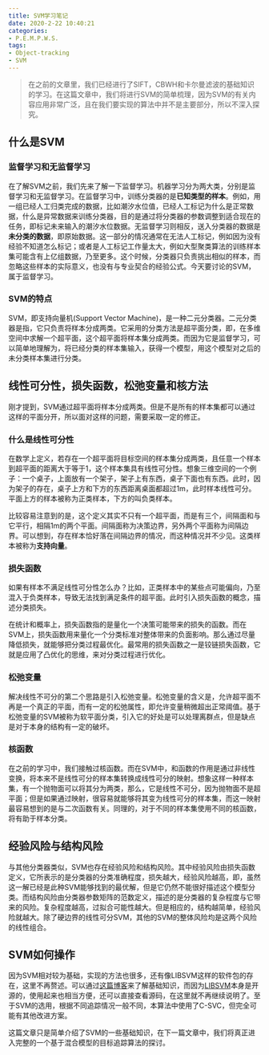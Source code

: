 ```yaml
---
title: SVM学习笔记
date: 2020-2-22 10:40:21
categories:
- P.E.M.P.W.S.
tags:
- Object-tracking
- SVM
---
```


> 在之前的文章里，我们已经进行了SIFT，CBWH和卡尔曼滤波的基础知识的学习。在这篇文章中，我们将进行SVM的简单梳理，因为SVM的有关内容应用非常广泛，且在我们要实现的算法中并不是主要部分，所以不深入探究。

## 什么是SVM

### 监督学习和无监督学习

在了解SVM之前，我们先来了解一下监督学习。机器学习分为两大类，分别是监督学习和无监督学习。在监督学习中，训练分类器的是**已知类型的样本**。例如，用一组已经人工归类完成的数据，比如潮汐水位值，已经人工标记为什么是正常数据，什么是异常数据来训练分类器，目的是通过将分类器的参数调整到适合现在的任务，即标记未来输入的潮汐水位数据。无监督学习则相反，送入分类器的数据是**未分类的数据**，即原始数据。这一部分的情况通常在无法人工标记，例如因为没有经验不知道怎么标记；或者是人工标记工作量太大，例如大型聚类算法的训练样本集可能含有上亿组数据，乃至更多。这个时候，分类器只负责挑出相似的样本，而忽略这些样本的实际意义，也没有与专业契合的经验公式。今天要讨论的SVM，属于监督学习。

### SVM的特点

SVM，即支持向量机(Support Vector Machine)，是一种二元分类器。二元分类器是指，它只负责将样本分成两类。它采用的分类方法是超平面分类，即，在多维空间中求解一个超平面，这个超平面将样本集分成两类。而因为它是监督学习，可以简单地理解为，将已经分类的样本集输入，获得一个模型，用这个模型对之后的未分类样本集进行分类。

## 线性可分性，损失函数，松弛变量和核方法

刚才提到，SVM通过超平面将样本分成两类。但是不是所有的样本集都可以通过这样的平面分开，所以面对这样的问题，需要采取一定的修正。

### 什么是线性可分性

在数学上定义，若存在一个超平面将目标空间的样本集分成两类，且任意一个样本到超平面的距离大于等于1，这个样本集具有线性可分性。想象三维空间的一个例子：一个桌子，上面放有一个架子，架子上有东西，桌子下面也有东西。此时，因为架子的存在，桌子上方和下方的东西距离桌面都超过1m，此时样本线性可分。平面上方的样本被称为正类样本，下方的叫负类样本。

比较容易注意到的是，这个定义其实不只有一个超平面，而是有三个，间隔面和与它平行，相隔1m的两个平面。间隔面称为决策边界，另外两个平面称为间隔边界。可以想到，存在样本恰好落在间隔边界的情况，而这种情况并不少见。这类样本被称为**支持向量**。

### 损失函数

如果有样本不满足线性可分性怎么办？比如，正类样本中的某些点可能偏向，乃至混入于负类样本，导致无法找到满足条件的超平面。此时引入损失函数的概念，描述分类损失。

在统计和概率上，损失函数指的是量化一个决策可能带来的损失的函数。而在SVM上，损失函数用来量化一个分类标准对整体带来的负面影响。那么通过尽量降低损失，就能够把分类过程最优化。最常用的损失函数之一是铰链损失函数，它就是应用了凸优化的思维，来对分类过程进行优化。

### 松弛变量

解决线性不可分的第二个思路是引入松弛变量。松弛变量的含义是，允许超平面不再是一个真正的平面，而有一定的松弛属性，即允许变量稍微超出正常阈值。基于松弛变量的SVM被称为软平面分类，引入它的好处是可以处理离群点，但是缺点是对于本身的结构有一定的破坏。

### 核函数

在之前的学习中，我们接触过核函数。而在SVM中，和函数的作用是通过非线性变换，将本来不是线性可分的样本集转换成线性可分的映射。想象这样一种样本集，有一个抛物面可以将其分为两类，那么，它是线性不可分，因为抛物面不是超平面；但是如果通过映射，很容易就能够将其变为线性可分的样本集，而这一映射最容易想到的是与二次函数有关。同理的，对于不同的样本集使用不同的核函数，将有助于样本分类。

## 经验风险与结构风险

与其他分类器类似，SVM也存在经验风险和结构风险。其中经验风险由损失函数定义，它所表示的是分类器的分类准确程度，损失越大，经验风险越高，即，虽然这一解已经是此种SVM能够找到的最优解，但是它仍然不能很好描述这个模型分类。而结构风险由分类器参数矩阵的范数定义，描述的是分类器的复杂程度与它带来的风险。复杂程度越高，过拟合可能性越大。但是相应的，结构越简单，经验风险就越大。除了硬边界的线性可分SVM，其他的SVM的整体风险均是这两个风险的线性组合。

## SVM如何操作

因为SVM相对较为基础，实现的方法也很多，还有像LIBSVM这样的软件包的存在，这里不再赘述。可以通过[这篇博客](https://www.cnblogs.com/jiangxinyang/p/9217424.html)来了解基础知识，而因为[LIBSVM](https://www.csie.ntu.edu.tw/~cjlin/libsvm/)本身是开源的，使用起来也相当方便，还可以直接查看源码，在这里就不再继续说明了。至于SVM的选用，根据不同追踪情况一般不同，本算法中使用了C-SVC，但完全可能有其他改进方案。

这篇文章只是简单介绍了SVM的一些基础知识，在下一篇文章中，我们将真正进入完整的一个基于混合模型的目标追踪算法的探讨。
